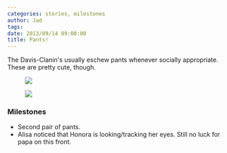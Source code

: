 ```yaml
---
categories: stories, milestones 
author: Jad
tags: 
date: 2013/09/14 09:00:00
title: Pants!
---
```


The Davis-Clanin's usually eschew pants whenever socially appropriate.  These are pretty cute, though.

<figure>
<img src="/img/2013/09/14/img_2967_medium.jpg" />
<figcaption></figcaption>
</figure>

<figure>
<img src="/img/2013/09/14/img_2970_medium.jpg" />
<figcaption></figcaption>
</figure>

### Milestones
* Second pair of pants. 
* Alisa noticed that Honora is looking/tracking her eyes.  Still no luck for papa on this front.

